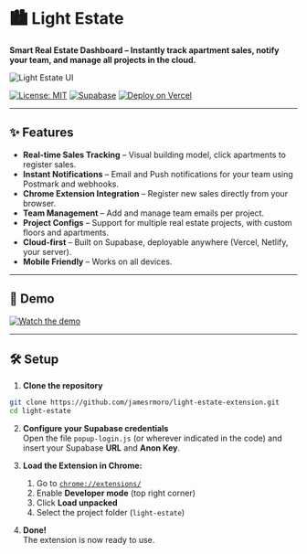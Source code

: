 # 🏙️ Light Estate

**Smart Real Estate Dashboard – Instantly track apartment sales, notify your team, and manage all projects in the cloud.**

![Light Estate UI](./assets/images/demo-light-estate.png)

[![License: MIT](https://img.shields.io/badge/License-MIT-blue.svg)](LICENSE)
[![Supabase](https://img.shields.io/badge/backed%20by-Supabase-3ecf8e.svg)](https://supabase.com/)
[![Deploy on Vercel](https://vercel.com/button)](https://vercel.com/)

---

## ✨ Features

- **Real-time Sales Tracking** – Visual building model, click apartments to register sales.
- **Instant Notifications** – Email and Push notifications for your team using Postmark and webhooks.
- **Chrome Extension Integration** – Register new sales directly from your browser.
- **Team Management** – Add and manage team emails per project.
- **Project Configs** – Support for multiple real estate projects, with custom floors and apartments.
- **Cloud-first** – Built on Supabase, deployable anywhere (Vercel, Netlify, your server).
- **Mobile Friendly** – Works on all devices.

---

## 🚀 Demo

[![Watch the demo](https://img.youtube.com/vi/Cc812fVl26I/maxresdefault.jpg)](https://youtu.be/Cc812fVl26I)


---

## 🛠️ Setup

1. **Clone the repository**

```bash
git clone https://github.com/jamesrmoro/light-estate-extension.git
cd light-estate
```

2. **Configure your Supabase credentials**  
   Open the file `popup-login.js` (or wherever indicated in the code) and insert your Supabase **URL** and **Anon Key**.

3. **Load the Extension in Chrome:**

   1. Go to [`chrome://extensions/`](chrome://extensions/)
   2. Enable **Developer mode** (top right corner)
   3. Click **Load unpacked**
   4. Select the project folder (`light-estate`)

4. **Done!**  
   The extension is now ready to use.
